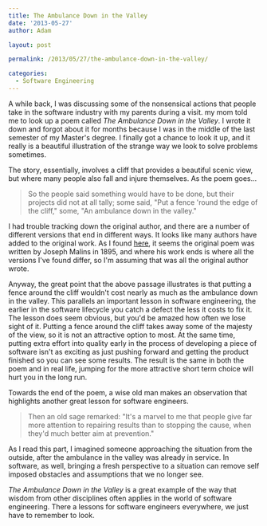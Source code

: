 ```yaml
---
title: The Ambulance Down in the Valley
date: '2013-05-27'
author: Adam

layout: post

permalink: /2013/05/27/the-ambulance-down-in-the-valley/

categories:
  - Software Engineering
---
```

A while back, I was discussing some of the nonsensical actions that people take
in the software industry with my parents during a visit. my mom told me to look
up a poem called _The Ambulance Down in the Valley_. I wrote it down and forgot
about it for months because I was in the middle of the last semester of my
Master's degree. I finally got a chance to look it up, and it really is a
beautiful illustration of the strange way we look to solve problems sometimes.

The story, essentially, involves a cliff that provides a beautiful scenic view,
but where many people also fall and injure themselves. As the poem goes...

> So the people said something would have to be done,
> but their projects did not at all tally;
> some said, "Put a fence 'round the edge of the cliff,"
> some, "An ambulance down in the valley."

I had trouble tracking down the original author, and there are a number of
different versions that end in different ways. It looks like many authors have
added to the original work. As I found
[here](http://www.poemhunter.com/poem/the-ambulance-down-in-the-valley/), it
seems the original poem was written by Joseph Malins in 1895, and where his work
ends is where all the versions I've found differ, so I'm assuming that was all
the original author wrote.

Anyway, the great point that the above passage illustrates is that putting a
fence around the cliff wouldn't cost nearly as much as the ambulance down in the
valley. This parallels an important lesson in software engineering, the earlier
in the software lifecycle you catch a defect the less it costs to fix it. The
lesson does seem obvious, but you'd be amazed how often we lose sight of it.
Putting a fence around the cliff takes away some of the majesty of the view, so
it is not an attractive option to most. At the same time, putting extra effort
into quality early in the process of developing a piece of software isn't as
exciting as just pushing forward and getting the product finished so you can see
some results. The result is the same in both the poem and in real life, jumping
for the more attractive short term choice will hurt you in the long run.

Towards the end of the poem, a wise old man makes an observation that highlights
another great lesson for software engineers.

> Then an old sage remarked: "It's a marvel to me
> that people give far more attention
> to repairing results than to stopping the cause,
> when they'd much better aim at prevention."

As I read this part, I imagined someone approaching the situation from the
outside, after the ambulance in the valley was already in service. In software,
as well, bringing a fresh perspective to a situation can remove self imposed
obstacles and assumptions that we no longer see.

_The Ambulance Down in the Valley_ is a great example of the way that wisdom
from other disciplines often applies in the world of software engineering. There
a lessons for software engineers everywhere, we just have to remember to look.
